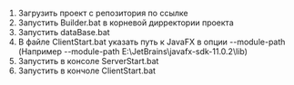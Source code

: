 1. Загрузить проект с репозитория по ссылке 
2. Запустить Builder.bat в корневой дирректории проекта 
3. Запустить dataBase.bat
4. В файле ClientStart.bat указать путь к JavaFX в опции --module-path (Например --module-path E:\JetBrains\javafx-sdk-11.0.2\lib)
5. Запустить в консоле ServerStart.bat
6. Запустить в кончоле ClientStart.bat
